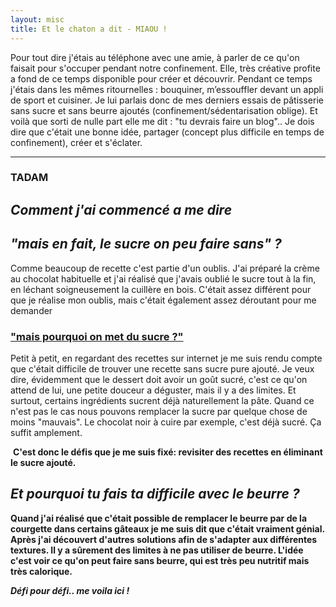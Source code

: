 ```yaml
---
layout: misc
title: Et le chaton a dit - MIAOU !
---
```


Pour tout dire j'étais au téléphone avec une amie, à parler de ce qu'on  faisait pour s'occuper pendant notre confinement. Elle, très créative  profite a fond de ce temps disponible pour créer et découvrir. Pendant  ce temps j'étais dans les mêmes ritournelles : bouquiner, m’essouffler  devant un appli de sport et cuisiner. Je lui parlais donc de mes  derniers essais de pâtisserie sans sucre et sans beurre ajoutés  (confinement/sédentarisation oblige). Et voilà que sorti de nulle part  elle me dit : "tu devrais faire un blog".. Je dois dire que c'était une  bonne idée, partager (concept plus difficile en temps de confinement),  créer et s'éclater. 

---



### **TADAM**

## *Comment j'ai commencé a me dire* 

## *"mais en fait, le sucre on peu faire sans" ?* 

Comme beaucoup de recette c'est partie d'un oublis. J'ai préparé la crème au  chocolat habituelle et j'ai réalisé que j'avais oublié le sucre tout à  la fin, en léchant soigneusement la cuillère en bois. C'était assez  différent pour que je réalise mon oublis, mais c'était également assez  déroutant pour me demander 

### <u>"mais pourquoi on met du sucre ?"</u>

Petit à petit, en regardant des recettes sur internet je me suis rendu compte que c'était difficile de trouver une recette sans sucre pure ajouté. Je veux dire, évidemment que le dessert doit avoir un goût sucré, c'est ce qu'on attend de lui, une petite douceur a déguster, mais il y a des  limites. Et surtout, certains ingrédients sucrent déjà naturellement la  pâte. Quand ce n'est pas le cas nous pouvons remplacer la sucre par  quelque chose de moins "mauvais". Le chocolat noir à cuire par exemple,  c'est déjà sucré. Ça suffit amplement. 

​      **C'est donc le défis que je me suis fixé: revisiter des recettes en éliminant le sucre ajouté.**

## *Et pourquoi tu fais ta difficile avec le beurre ?*

**Quand j'ai réalisé que c'était possible de remplacer le beurre par de la  courgette dans certains gâteaux je me suis dit que c'était vraiment  génial. Après j'ai découvert d'autres solutions afin de s'adapter aux  différentes textures. Il y a sûrement des limites à ne pas utiliser de  beurre. L'idée c'est voir ce qu'on peut faire sans beurre, qui est très  peu nutritif mais très calorique.** 



***Défi pour défi.. me voila ici !***